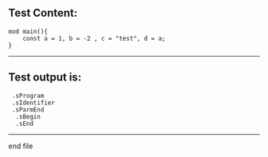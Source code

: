 
Test Content: 
-------------------------
```
mod main(){
    const a = 1, b = -2 , c = "test", d = a;
}
```
------------------------
Test output is: 
-------------------------
```
 .sProgram
 .sIdentifier
 .sParmEnd
  .sBegin
  .sEnd

```
------------------------

end file
